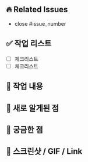 <!-- PR 제목은 관련 이슈번호의 제목과 동일한 제목!! -->

## 🔥 Related Issues

- close #issue_number

## ✅ 작업 리스트

- [ ] 체크리스트
- [ ] 체크리스트

## 🔧 작업 내용

## 🧐 새로 알게된 점

## 🤔 궁금한 점

## 📸 스크린샷 / GIF / Link